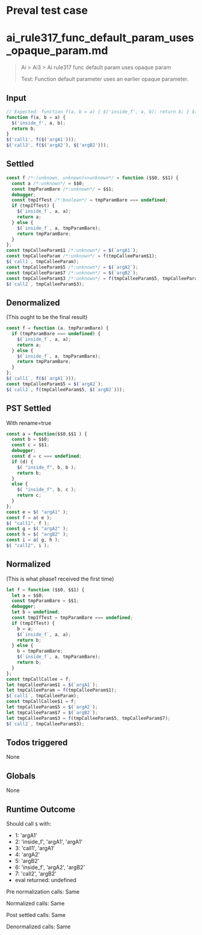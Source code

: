 # Preval test case

# ai_rule317_func_default_param_uses_opaque_param.md

> Ai > Ai3 > Ai rule317 func default param uses opaque param
>
> Test: Function default parameter uses an earlier opaque parameter.

## Input

`````js filename=intro
// Expected: function f(a, b = a) { $('inside_f', a, b); return b; } $('call1', f($('argA1'))); $('call2', f($('argA2'), $('argB2')));
function f(a, b = a) {
  $('inside_f', a, b);
  return b;
}
$('call1', f($('argA1')));
$('call2', f($('argA2'), $('argB2')));
`````


## Settled


`````js filename=intro
const f /*:(unknown, unknown)=>unknown*/ = function ($$0, $$1) {
  const a /*:unknown*/ = $$0;
  const tmpParamBare /*:unknown*/ = $$1;
  debugger;
  const tmpIfTest /*:boolean*/ = tmpParamBare === undefined;
  if (tmpIfTest) {
    $(`inside_f`, a, a);
    return a;
  } else {
    $(`inside_f`, a, tmpParamBare);
    return tmpParamBare;
  }
};
const tmpCalleeParam$1 /*:unknown*/ = $(`argA1`);
const tmpCalleeParam /*:unknown*/ = f(tmpCalleeParam$1);
$(`call1`, tmpCalleeParam);
const tmpCalleeParam$5 /*:unknown*/ = $(`argA2`);
const tmpCalleeParam$7 /*:unknown*/ = $(`argB2`);
const tmpCalleeParam$3 /*:unknown*/ = f(tmpCalleeParam$5, tmpCalleeParam$7);
$(`call2`, tmpCalleeParam$3);
`````


## Denormalized
(This ought to be the final result)

`````js filename=intro
const f = function (a, tmpParamBare) {
  if (tmpParamBare === undefined) {
    $(`inside_f`, a, a);
    return a;
  } else {
    $(`inside_f`, a, tmpParamBare);
    return tmpParamBare;
  }
};
$(`call1`, f($(`argA1`)));
const tmpCalleeParam$5 = $(`argA2`);
$(`call2`, f(tmpCalleeParam$5, $(`argB2`)));
`````


## PST Settled
With rename=true

`````js filename=intro
const a = function($$0,$$1 ) {
  const b = $$0;
  const c = $$1;
  debugger;
  const d = c === undefined;
  if (d) {
    $( "inside_f", b, b );
    return b;
  }
  else {
    $( "inside_f", b, c );
    return c;
  }
};
const e = $( "argA1" );
const f = a( e );
$( "call1", f );
const g = $( "argA2" );
const h = $( "argB2" );
const i = a( g, h );
$( "call2", i );
`````


## Normalized
(This is what phase1 received the first time)

`````js filename=intro
let f = function ($$0, $$1) {
  let a = $$0;
  const tmpParamBare = $$1;
  debugger;
  let b = undefined;
  const tmpIfTest = tmpParamBare === undefined;
  if (tmpIfTest) {
    b = a;
    $(`inside_f`, a, a);
    return b;
  } else {
    b = tmpParamBare;
    $(`inside_f`, a, tmpParamBare);
    return b;
  }
};
const tmpCallCallee = f;
let tmpCalleeParam$1 = $(`argA1`);
let tmpCalleeParam = f(tmpCalleeParam$1);
$(`call1`, tmpCalleeParam);
const tmpCallCallee$1 = f;
let tmpCalleeParam$5 = $(`argA2`);
let tmpCalleeParam$7 = $(`argB2`);
let tmpCalleeParam$3 = f(tmpCalleeParam$5, tmpCalleeParam$7);
$(`call2`, tmpCalleeParam$3);
`````


## Todos triggered


None


## Globals


None


## Runtime Outcome


Should call `$` with:
 - 1: 'argA1'
 - 2: 'inside_f', 'argA1', 'argA1'
 - 3: 'call1', 'argA1'
 - 4: 'argA2'
 - 5: 'argB2'
 - 6: 'inside_f', 'argA2', 'argB2'
 - 7: 'call2', 'argB2'
 - eval returned: undefined

Pre normalization calls: Same

Normalized calls: Same

Post settled calls: Same

Denormalized calls: Same
